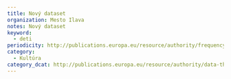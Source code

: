 ```yaml
---
title: Nový dataset
organization: Mesto Ilava
notes: Nový dataset
keyword:
  - deti
periodicity: http://publications.europa.eu/resource/authority/frequency/BIENNIAL
category:
  - Kultúra
category_dcat: http://publications.europa.eu/resource/authority/data-theme/AGRI
---
```

